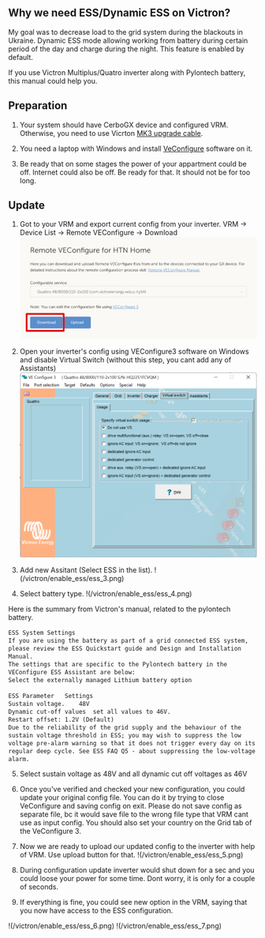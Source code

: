## Why we need ESS/Dynamic ESS on Victron?

My goal was to decrease load to the grid system during the blackouts in Ukraine. Dynamic ESS mode allowing working from battery during certain period of the day and charge during the night. This feature is enabled by default.

If you use Victron Multiplus/Quatro inverter along with Pylontech battery, this manual could help you.

## Preparation

1. Your system should have CerboGX device and configured VRM. Otherwise, you need to use Vicrton [MK3 upgrade cable](https://www.victronenergy.com/accessories/interface-mk3-usb).

2. You need a laptop with Windows and install [VeConfigure](https://www.victronenergy.com/Executables/VEConfig/VECSetup_A.exe) software on it.

3. Be ready that on some stages the power of your appartment could be off. Internet could also be off. Be ready for that. It should not be for too long.

## Update

1. Got to your VRM and export current config from your inverter. VRM -> Device List -> Remote VEConfigure -> Download
![ess setup1](https://github.com/anpolimus/smarthome_docs/blob/main/victron/enable_ess/ess_setup_1.png)

2. Open your inverter's config using VEConfigure3 software on Windows and disable Virtual Switch (without this step, you cant add any of Assistants)
![ess_setup2](/victron/enable_ess/ess_2.png)

3. Add new Assitant (Select ESS in the list).
!(/victron/enable_ess/ess_3.png)

4. Select battery type.
!(/victron/enable_ess/ess_4.png)

Here is the summary from Victron's manual, related to the pylontech battery.

```
ESS System Settings
If you are using the battery as part of a grid connected ESS system, please review the ESS Quickstart guide and Design and Installation Manual.
The settings that are specific to the Pylontech battery in the VEConfigure ESS Assistant are below:
Select the externally managed Lithium battery option

ESS Parameter	Settings
Sustain voltage.	48V
Dynamic cut-off values	set all values to 46V.
Restart offset:	1.2V (Default)
Due to the reliability of the grid supply and the behaviour of the sustain voltage threshold in ESS; you may wish to suppress the low voltage pre-alarm warning so that it does not trigger every day on its regular deep cycle. See ESS FAQ Q5 - about suppressing the low-voltage alarm.
```

5. Select sustain voltage as 48V and all dynamic cut off voltages as 46V

6. Once you've verified and checked your new configuration, you could update your original config file. You can do it by trying to close VeConfigure and saving config on exit. Please do not save config as separate file, bc it would save file to the wrong file type that VRM cant use as input config. You should also set your country on the Grid tab of the VeConfigure 3.

7. Now we are ready to upload our updated config to the inverter with help of VRM. Use upload button for that.
!(/victron/enable_ess/ess_5.png)

8. During configuration update inverter would shut down for a sec and you could loose your power for some time. Dont worry, it is only for a couple of seconds.

9. If everything is fine, you could see new option in the VRM, saying that you now have access to the ESS configuration.

!(/victron/enable_ess/ess_6.png)
!(/victron/enable_ess/ess_7.png)
